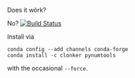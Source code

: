 Does it wörk?

No? [![Build Status](https://travis-ci.org/clonker/PyNumTools.svg?branch=master)](https://travis-ci.org/clonker/PyNumTools)

Install via
```
conda config --add channels conda-forge
conda install -c clonker pynumtools
```
with the occasional `--force`.